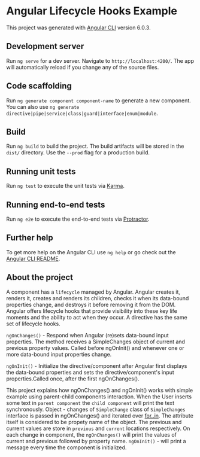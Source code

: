 # Angular Lifecycle Hooks Example

This project was generated with [Angular CLI](https://github.com/angular/angular-cli) version 6.0.3.

## Development server

Run `ng serve` for a dev server. Navigate to `http://localhost:4200/`. The app will automatically reload if you change any of the source files.

## Code scaffolding

Run `ng generate component component-name` to generate a new component. You can also use `ng generate directive|pipe|service|class|guard|interface|enum|module`.

## Build

Run `ng build` to build the project. The build artifacts will be stored in the `dist/` directory. Use the `--prod` flag for a production build.

## Running unit tests

Run `ng test` to execute the unit tests via [Karma](https://karma-runner.github.io).

## Running end-to-end tests

Run `ng e2e` to execute the end-to-end tests via [Protractor](http://www.protractortest.org/).

## Further help

To get more help on the Angular CLI use `ng help` or go check out the [Angular CLI README](https://github.com/angular/angular-cli/blob/master/README.md).

## About the project

A component has a `lifecycle` managed by Angular. Angular creates it, renders it, creates and renders its children, checks it when its data-bound properties change, and destroys it before removing it from the DOM. Angular offers lifecycle hooks that provide visibility into these key life moments and the ability to act when they occur. A directive has the same set of lifecycle hooks.

`ngOnChanges()`	- Respond when Angular (re)sets data-bound input properties. The method receives a SimpleChanges object of current and previous property values. Called before ngOnInit() and whenever one or more data-bound input properties change.

`ngOnInit()` - Initialize the directive/component after Angular first displays the data-bound properties and sets the directive/component's input properties.Called once, after the first ngOnChanges().

This project explains how ngOnChanges() and ngOnInit() works with simple example using parent-child components interaction. When the User inserts some text in `parent component` the `child component` will print the text synchronously. 
Object - changes of `SimpleChange`  class of `SimpleChanges` interface is passed in ngOnChanges() and iterated over [for..in](https://developer.mozilla.org/en-US/docs/Web/JavaScript/Reference/Statements/for...in). 
The attribute itself is considered to be propety name of the object. The previous and current values are store in `previous` and `current` locations respectively. On each change in component, the `ngOnChanges()` will print the values of current and previous followed by property name.
`ngOnInit()` - will print a message every time the component is initialized.





